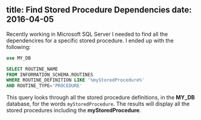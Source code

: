 title: Find Stored Procedure Dependencies
date: 2016-04-05
---

Recently working in Microsoft SQL Server I needed to find all the dependencires for a specific stored procedure. I ended up with the following:

```sql
use MY_DB

SELECT ROUTINE_NAME
FROM INFORMATION_SCHEMA.ROUTINES
WHERE ROUTINE_DEFINITION LIKE '%myStoredProcedure%'
AND ROUTINE_TYPE='PROCEDURE'
```

This query looks through all the stored procedure definitions, in  the  **MY_DB** database, for the words ```myStoredProcedure```. The results will display all the stored procedures including the **myStoredProcedure**.